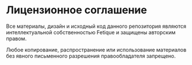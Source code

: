 # Лицензионное соглашение

Все материалы, дизайн и исходный код данного репозитория являются интеллектуальной собственностью Fetique и защищены авторским правом.

Любое копирование, распространение или использование материалов без явного письменного разрешения правообладателя запрещено.
